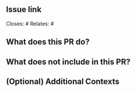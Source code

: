 ## Issue link
Closes: #
Relates: #

## What does this PR do?


## What does not include in this PR?


## (Optional) Additional Contexts
